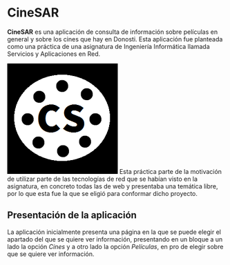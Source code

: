 # CineSAR
**CineSAR** es una aplicación de consulta de información sobre películas en general y sobre los cines que hay en Donosti. Esta aplicación fue planteada como una práctica de una asignatura de Ingeniería Informática llamada Servicios y Aplicaciones en Red.  

![Alt](https://raw.githubusercontent.com/FosterGun/CineSAR/master/favicon.png#right)
Esta práctica parte de la motivación de utilizar parte de las tecnologías de red que se habían visto en la asignatura, en concreto todas las de web y presentaba una temática libre, por lo que esta fue la que se eligió para conformar dicho proyecto.

## Presentación de la aplicación
La aplicación inicialmente presenta una página en la que se puede elegir el apartado del que se quiere ver información, presentando en un bloque a un lado la opción _Cines_ y a otro lado la opción _Películas_, en pro de elegir sobre que se quiere ver información.
